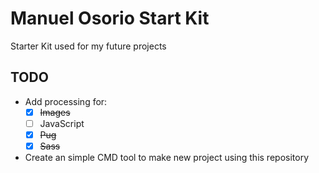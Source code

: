 # Manuel Osorio Start Kit
Starter Kit used for my future projects
## TODO
* Add processing for: 
    - [x] ~~Images~~
    - [ ] JavaScript
    - [x] ~~Pug~~
    - [x] ~~Sass~~
* Create an simple CMD tool to make new project using this repository

